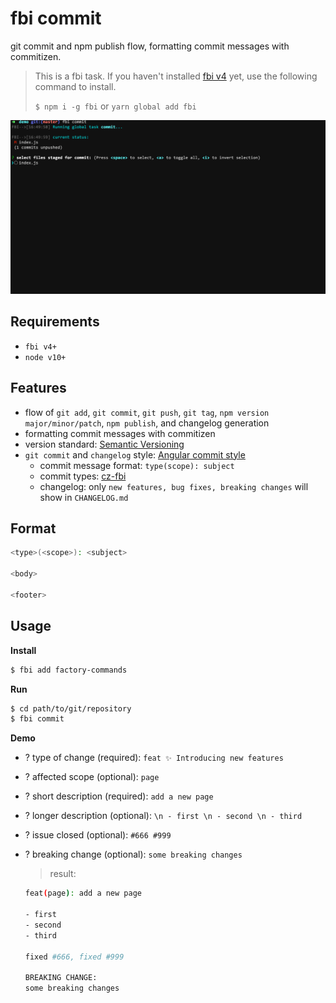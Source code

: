 # fbi commit

git commit and npm publish flow, formatting commit messages with commitizen.

> This is a fbi task. If you haven't installed
> [fbi v4](https://github.com/fbi-js/fbi/tree/v4.x) yet, use the following command to
> install.
>
> `$ npm i -g fbi` or `yarn global add fbi`

<img src="../../../assets/commit.gif">

## Requirements

- `fbi v4+`
- `node v10+`

## Features

- flow of `git add`, `git commit`, `git push`, `git tag`,
  `npm version major/minor/patch`, `npm publish`, and changelog generation
- formatting commit messages with commitizen
- version standard: [Semantic Versioning](https://semver.org/)
- `git commit` and `changelog` style:
  [Angular commit style](https://docs.google.com/document/d/1QrDFcIiPjSLDn3EL15IJygNPiHORgU1_OOAqWjiDU5Y/edit#heading=h.7mqxm4jekyct)
  - commit message format: `type(scope): subject`
  - commit types: [cz-fbi](https://github.com/neikvon/cz-fbi#docs)
  - changelog: only `new features, bug fixes, breaking changes` will show in
    `CHANGELOG.md`

## Format

```bash
<type>(<scope>): <subject>

<body>

<footer>
```

## Usage

**Install**

```bash
$ fbi add factory-commands
```

**Run**

```bash
$ cd path/to/git/repository
$ fbi commit
```

**Demo**

- ? type of change (required): `feat ✨ Introducing new features`
- ? affected scope (optional): `page`
- ? short description (required): `add a new page`
- ? longer description (optional): `\n - first \n - second \n - third`
- ? issue closed (optional): `#666 #999`
- ? breaking change (optional): `some breaking changes`

  > result:

  ```bash
  feat(page): add a new page

  - first
  - second
  - third

  fixed #666, fixed #999

  BREAKING CHANGE:
  some breaking changes
  ```
